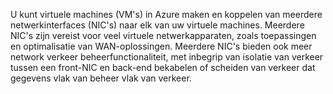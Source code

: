 U kunt virtuele machines (VM's) in Azure maken en koppelen van meerdere netwerkinterfaces (NIC's) naar elk van uw virtuele machines. Meerdere NIC's zijn vereist voor veel virtuele netwerkapparaten, zoals toepassingen en optimalisatie van WAN-oplossingen. Meerdere NIC's bieden ook meer network verkeer beheerfunctionaliteit, met inbegrip van isolatie van verkeer tussen een front-NIC en back-end bekabelen of scheiden van verkeer dat gegevens vlak van beheer vlak van verkeer.


